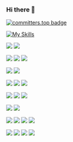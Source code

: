 ### Hi there 👋

[![committers.top badge](https://user-badge.committers.top/el_salvador_private/ulisestob.svg)](https://user-badge.committers.top/el_salvador_private/ulisestob)

[![My Skills](https://skillicons.dev/icons?i=apple,arduino,astro,bootstrap,css,aws,cloudflare,bitbucket,cypress,docker,express,figma,firebase,flask,gcp,github,graphql,html,materialui,mongodb,mysql,nestjs,nextjs,nodejs,notion,npm,pnpm,postgres,postman,py,rabbitmq,react,redis,redux,sentry,tailwind,ts,ubuntu,vscode,yarn&perline=8)](https://skillicons.dev)


![](https://img.shields.io/badge/OS-macOS-informational?style=flat&logo=apple&logoColor=white&color=F60200)
![](https://img.shields.io/badge/OS-Linux-informational?style=flat&logo=Linux&logoColor=white&color=F60200)

![](https://img.shields.io/badge/Code-JavaScript-informational?style=flat&logo=JavaScript&logoColor=white&color=F60200)
![](https://img.shields.io/badge/Code-TypeScript-informational?style=flat&logo=TypeScript&logoColor=white&color=F60200)
![](https://img.shields.io/badge/Code-Python-informational?style=flat&logo=python&logoColor=white&color=F60200)
<!-- ![](https://img.shields.io/badge/Code-Golang-informational?style=flat&logo=go&logoColor=white&color=4a90e2) -->
![](https://img.shields.io/badge/Code-HTML-informational?style=flat&logo=HTML5&logoColor=white&color=F60200)
![](https://img.shields.io/badge/Code-CSS-informational?style=flat&logo=CSS3&logoColor=white&color=F60200)

![](https://img.shields.io/badge/Code-Express-informational?style=flat&logo=Express&logoColor=white&color=F60200)
![](https://img.shields.io/badge/Code-Nest.js-informational?style=flat&logo=NestJS&logoColor=white&color=F60200)
![](https://img.shields.io/badge/Code-React.js-informational?style=flat&logo=React&logoColor=white&color=F60200)
<!-- ![](https://img.shields.io/badge/Code-Gatsby-informational?style=flat&logo=Gatsby&logoColor=white&color=F60200) -->
![](https://img.shields.io/badge/Code-JWT-informational?style=flat&logo=JSONWebTokens&logoColor=white&color=F60200)
![](https://img.shields.io/badge/Code-Jest-informational?style=flat&logo=Jest&logoColor=white&color=F60200)
![](https://img.shields.io/badge/Code-Socket.io-informational?style=flat&logo=Socket.io&logoColor=white&color=F60200)

![](https://img.shields.io/badge/DB-MongoDB-informational?style=flat&logo=MongoDB&logoColor=white&color=F60200)
![](https://img.shields.io/badge/DB-MySQL-informational?style=flat&logo=MySQL&logoColor=white&color=F60200)


![](https://img.shields.io/badge/Cloud-Firebase-informational?style=flat&logo=firebase&logoColor=white&color=F60200)
![](https://img.shields.io/badge/Cloud-Google%20Cloud-informational?style=flat&logo=GoogleCloud&logoColor=white&color=F60200)
![](https://img.shields.io/badge/Cloud-Amazon%20AWS-informational?style=flat&logo=Amazon%20AWS&logoColor=white&color=F60200)
![](https://img.shields.io/badge/Cloud-DigitalOcean-informational?style=flat&logo=DigitalOcean&logoColor=white&color=F60200)

![](https://img.shields.io/badge/Tools-Docker-informational?style=flat&logo=docker&logoColor=white&color=F60200)
![](https://img.shields.io/badge/Tools-Git-informational?style=flat&logo=GitHub&logoColor=white&color=F60200)
![](https://img.shields.io/badge/Tools-RabbitMQ-informational?style=flat&logo=RabbitMQ&logoColor=white&color=F60200)
![](https://img.shields.io/badge/Tools-Postman-informational?style=flat&logo=Postman&logoColor=white&color=F60200)


<!-- ![GitHub stats](https://github-readme-stats.vercel.app/api?username=ulisestob&show_icons=true&theme=tokyonight) -->

<!-- ![Top Langs](https://github-readme-stats.vercel.app/api/top-langs/?username=ulisestob&layout=compact) -->

